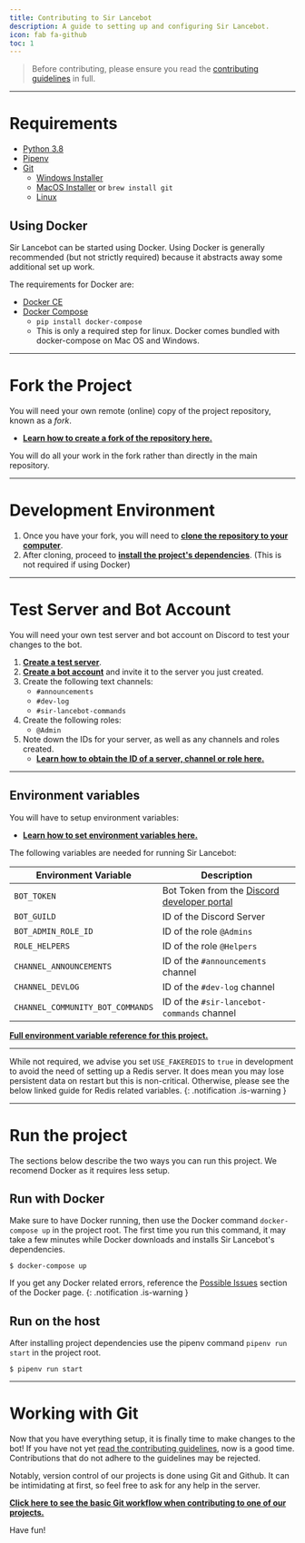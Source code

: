 ```yaml
---
title: Contributing to Sir Lancebot
description: A guide to setting up and configuring Sir Lancebot.
icon: fab fa-github
toc: 1
---
```


> Before contributing, please ensure you read the [contributing guidelines](../contributing-guidelines) in full.

---
# Requirements
- [Python 3.8](https://www.python.org/downloads/)
- [Pipenv](https://github.com/pypa/pipenv/blob/master/docs/install.rst#-installing-pipenv)
- [Git](https://git-scm.com/downloads)
    - [Windows Installer](https://git-scm.com/download/win)
    - [MacOS Installer](https://git-scm.com/download/mac) or `brew install git`
    - [Linux](https://git-scm.com/download/linux)

## Using Docker
Sir Lancebot can be started using Docker. Using Docker is generally recommended (but not strictly required) because it abstracts away some additional set up work.

The requirements for Docker are:

* [Docker CE](https://docs.docker.com/install/)
* [Docker Compose](https://docs.docker.com/compose/install/)
    * `pip install docker-compose`
    * This is only a required step for linux. Docker comes bundled with docker-compose on Mac OS and Windows.

---

# Fork the Project
You will need your own remote (online) copy of the project repository, known as a *fork*.

- [**Learn how to create a fork of the repository here.**](../forking-repository)

You will do all your work in the fork rather than directly in the main repository.

---

# Development Environment
1. Once you have your fork, you will need to [**clone the repository to your computer**](../cloning-repository).
2. After cloning, proceed to [**install the project's dependencies**](../installing-project-dependencies). (This is not required if using Docker)

---
# Test Server and Bot Account

You will need your own test server and bot account on Discord to test your changes to the bot.

1. [**Create a test server**](../setting-test-server-and-bot-account#setting-up-a-test-server).
2. [**Create a bot account**](../setting-test-server-and-bot-account#setting-up-a-bot-account) and invite it to the server you just created.
3. Create the following text channels:
    * `#announcements`
    * `#dev-log`
    * `#sir-lancebot-commands`
4. Create the following roles:
    * `@Admin`
5. Note down the IDs for your server, as well as any channels and roles created.
    * [**Learn how to obtain the ID of a server, channel or role here.**](../setting-test-server-and-bot-account#obtain-the-ids)

---

## Environment variables
You will have to setup environment variables:

* [**Learn how to set environment variables here.**](../configure-environment-variables)

The following variables are needed for running Sir Lancebot:

| Environment Variable | Description |
| -------- | -------- |
| `BOT_TOKEN` | Bot Token from the [Discord developer portal](https://discord.com/developers/applications) |
| `BOT_GUILD` | ID of the Discord Server |
| `BOT_ADMIN_ROLE_ID` | ID of the role `@Admins` |
| `ROLE_HELPERS` | ID of the role `@Helpers` |
| `CHANNEL_ANNOUNCEMENTS` | ID of the `#announcements` channel |
| `CHANNEL_DEVLOG` | ID of the `#dev-log` channel |
| `CHANNEL_COMMUNITY_BOT_COMMANDS` | ID of the `#sir-lancebot-commands` channel |

[**Full environment variable reference for this project.**](./env-var-reference)

---

While not required, we advise you set `USE_FAKEREDIS` to `true` in development to avoid the need of setting up a Redis server.
It does mean you may lose persistent data on restart but this is non-critical.
Otherwise, please see the below linked guide for Redis related variables.
{: .notification .is-warning }

---
# Run the project
The sections below describe the two ways you can run this project. We recomend Docker as it requires less setup.

## Run with Docker
Make sure to have Docker running, then use the Docker command `docker-compose up` in the project root.
The first time you run this command, it may take a few minutes while Docker downloads and installs Sir Lancebot's dependencies.

```shell
$ docker-compose up
```

If you get any Docker related errors, reference the [Possible Issues](./docker/possible-issues) section of the Docker page.
{: .notification .is-warning }

## Run on the host
After installing project dependencies use the pipenv command `pipenv run start` in the project root.

```shell
$ pipenv run start
```

---

# Working with Git
Now that you have everything setup, it is finally time to make changes to the bot! If you have not yet [read the contributing guidelines](https://github.com/python-discord/sir-lancebot/blob/main/CONTRIBUTING.md), now is a good time. Contributions that do not adhere to the guidelines may be rejected.

Notably, version control of our projects is done using Git and Github. It can be intimidating at first, so feel free to ask for any help in the server.

[**Click here to see the basic Git workflow when contributing to one of our projects.**](../working-with-git/)

Have fun!
